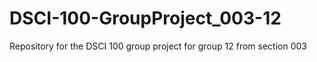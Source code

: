 # DSCI-100-GroupProject_003-12
Repository for the DSCI 100 group project for group 12 from section 003
